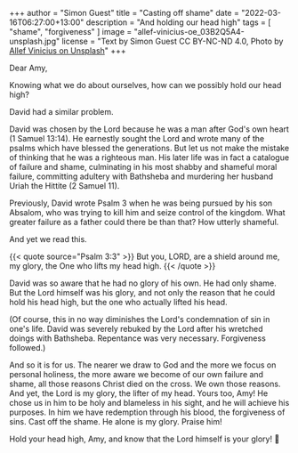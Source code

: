 +++
author = "Simon Guest"
title = "Casting off shame"
date = "2022-03-16T06:27:00+13:00"
description = "And holding our head high"
tags = [ "shame", "forgiveness" ]
image = "allef-vinicius-oe_03B2Q5A4-unsplash.jpg"
license = "Text by Simon Guest CC BY-NC-ND 4.0, Photo by [Allef Vinicius on Unsplash](https://unsplash.com/photos/oe_03B2Q5A4)"
+++

Dear Amy,

Knowing what we do about ourselves, how can we possibly hold our head high?

David had a similar problem.

David was chosen by the Lord because he was a man after God's own heart (1 Samuel 13:14). He earnestly sought the Lord and wrote many of the psalms which have blessed the generations.  But let us not make the mistake of thinking that he was a righteous man. His later life was in fact a catalogue of failure and shame, culminating in his most shabby and shameful moral failure, committing adultery with Bathsheba and murdering her husband Uriah the Hittite (2 Samuel 11).

Previously, David wrote Psalm 3 when he was being pursued by his son Absalom, who was trying to kill him and seize control of the kingdom. What greater failure as a father could there be than that? How utterly shameful.

And yet we read this.

{{< quote source="Psalm 3:3" >}}
But you, LORD, are a shield around me, my glory, the One who lifts my head high.
{{< /quote >}}

David was so aware that he had no glory of his own. He had only shame. But the Lord himself was his glory, and not only the reason that he could hold his head high, but the one who actually lifted his head.

(Of course, this in no way diminishes the Lord's condemnation of sin in one's life. David was severely rebuked by the Lord after his wretched doings with Bathsheba. Repentance was very necessary. Forgiveness followed.)

And so it is for us. The nearer we draw to God and the more we focus on personal holiness, the more aware we become of our own failure and shame, all those reasons Christ died on the cross. We own those reasons. And yet, the Lord is my glory, the lifter of my head. Yours too, Amy! He chose us in him to be holy and blameless in his sight, and he will achieve his purposes. In him we have redemption through his blood, the forgiveness of sins. Cast off the shame. He alone is my glory. Praise him!

Hold your head high, Amy, and know that the Lord himself is your glory! 🙏
